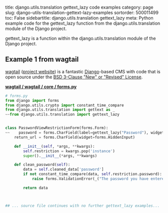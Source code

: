 title: django.utils.translation gettext_lazy code examples
category: page
slug: django-utils-translation-gettext-lazy-examples
sortorder: 500011499
toc: False
sidebartitle: django.utils.translation gettext_lazy
meta: Python example code for the gettext_lazy function from the django.utils.translation module of the Django project.


gettext_lazy is a function within the django.utils.translation module of the Django project.


## Example 1 from wagtail
[wagtail](https://github.com/wagtail/wagtail)
([project website](https://wagtail.io/)) is a fantastic
[Django](/django.html)-based CMS with code that is open source
under the
[BSD 3-Clause "New" or "Revised" License](https://github.com/wagtail/wagtail/blob/master/LICENSE).

[**wagtail / wagtail / core / forms.py**](https://github.com/wagtail/wagtail/blob/master/wagtail/core/forms.py)

```python
# forms.py
from django import forms
from django.utils.crypto import constant_time_compare
from django.utils.translation import gettext as _
~~from django.utils.translation import gettext_lazy


class PasswordViewRestrictionForm(forms.Form):
~~    password = forms.CharField(label=gettext_lazy("Password"), widget=forms.PasswordInput)
    return_url = forms.CharField(widget=forms.HiddenInput)

    def __init__(self, *args, **kwargs):
        self.restriction = kwargs.pop('instance')
        super().__init__(*args, **kwargs)

    def clean_password(self):
        data = self.cleaned_data['password']
        if not constant_time_compare(data, self.restriction.password):
            raise forms.ValidationError(_("The password you have entered is not correct. Please try again."))

        return data



## ... source file continues with no further gettext_lazy examples...

```

